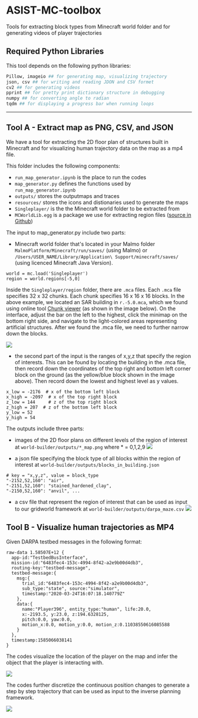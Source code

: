 # ASIST-MC-toolbox
Tools for extracting block types from Minecraft world folder and for generating videos of player trajectories

## Required Python Libraries

This tool depends on the following python libraries:

```python
Pillow, imageio ## for generating map, visualizing trajectory
json, csv ## for writing and reading JDON and CSV formet
cv2 ## for generating videos
pprint ## for pretty print dictionary structure in debugging
numpy ## for converting angle to radian
tqdm ## for displaying a progress bar when running loops
```

---

## Tool A - Extract map as PNG, CSV, and JSON

We have a tool for extracting the 2D floor plan of structures built in Minecraft and for visualizing human trajectory data on the map as a mp4 file.

This folder includes the following components:

* `run_map_generator.ipynb` is the place to run the codes
* `map_generator.py` defines the functions used by `run_map_generator.ipynb`
* `outputs/` stores the outputmaps and traces
* `resources/` stores the icons and distionaries used to generate the maps
* `Singleplayer/` is the the Minecraft world folder to be extracted from
* `MCWorldLib.egg` is a package we use for extracting region files ([source in Github](https://github.com/MestreLion/mcworldlib))

The input to map_generator.py include two parts:

* Minecraft world folder that's located in your Malmo folder `MalmoPlatform/Minecraft/run/saves/` (using Malmo) or `/Users/USER_NAME/Library/Application\ Support/minecraft/saves/` (using licenced Minecraft Java Version).
```
world = mc.load('Singleplayer')
region = world.regions[-5,0]
```

Inside the `Singleplayer/region` folder, there are `.mca` files. Each `.mca` file specifies 32 x 32 chunks. Each chunk specifies 16 x 16 x 16 blocks. In the above example, we located an SAR building in `r.-5.0.mca`, which we found using online tool [Chunk viewer](https://pessimistress.github.io/minecraft/) (as shown in the image below). On the interface, adjust the bar on the left to the highest, click the minimap on the bottom right side, and navigate to the light-colored areas representing artificial structures. After we found the .mca file, we need to further narrow down the blocks.

![](resources/imgs/tools-chunk.png)

* the second part of the input is the ranges of x,y,z that specify the region of interests. This can be found by locating the building in the .mca file, then record down the coordinates of the top right and bottom left corner block on the ground (as the yellow/blue block shown in the image above). Then record down the lowest and highest level as y values.

```
x_low = -2176  # x of the bottom left block
x_high = -2097  # x of the top right block
z_low = 144     # z of the top right block
z_high = 207  # z of the bottom left block
y_low = 52
y_high = 54
```

The outputs include three parts:

* images of the 2D floor plans on different levels of the region of interest at `world-builder/outputs/*_map.png` where * = 0,1,2,9
![](resources/imgs/tools-map.png)

* a json file specifying the block type of all blocks within the region of interest at `world-builder/outputs/blocks_in_building.json`
```
# key = "x,y,z", value = block_type
"-2152,52,160": "air",
"-2151,52,160": "stained_hardened_clay",
"-2150,52,160": "anvil", ...
```
* a csv file that represent the region of interest that can be used as input to our gridworld framework at `world-builder/outputs/darpa_maze.csv`
![](resources/imgs/tools-csv.png)

## Tool B - Visualize human trajectories as MP4

Given DARPA testbed messages in the following format:

```
raw-data 1.58507E+12 {
  app-id:"TestbedBusInterface",
  mission-id:"6483fec4-153c-4994-8f42-a2e9b00d4db3",
  routing-key:"testbed-message",
  testbed-message:{
    msg:{
      trial_id:"6483fec4-153c-4994-8f42-a2e9b00d4db3",
      sub_type:"state", source:"simulator",
      timestamp:"2020-03-24T16:07:18.140779Z"
    },
    data:{
      name:"Player396", entity_type:"human", life:20.0,
      x:-2193.5, y:23.0, z:194.6328125,
      pitch:0.0, yaw:0.0,
      motion_x:0.0, motion_y:0.0, motion_z:0.11038550616085588
    }
  },
  timestamp:1585066038141
}
```

The codes visualize the location of the player on the map and infer the object that the player is interacting with.

![](resources/imgs/tools-continuous.png)

The codes further discretize the continuous position changes to generate a step by step trajectory that can be used as input to the inverse planning framework.

![](resources/imgs/tools-discretized.png)